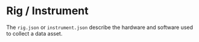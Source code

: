 # Rig / Instrument

The `rig.json` or `instrument.json` describe the hardware and software used to collect a data asset. 
